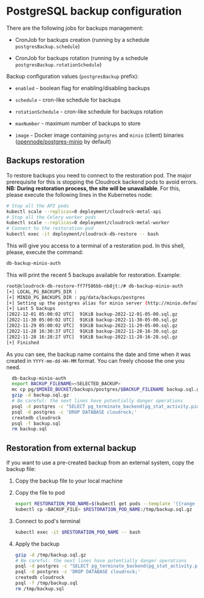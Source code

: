 # PostgreSQL backup configuration

There are the following jobs for backups management:

- CronJob for backups creation (running by a schedule `postgresBackup.schedule`)

- CronJob for backups rotation (running by a schedule `postgresBackup.rotationSchedule`)

Backup configuration values (`postgresBackup` prefix):

- `enabled` - boolean flag for enabling/disabling backups

- `schedule` - cron-like schedule for backups

- `rotationSchedule` - cron-like schedule for backups rotation

- `maxNumber` - maximum number of backups to store

- `image` - Docker image containing `potgres` and `minio` (client) binaries
  ([opennode/postgres-minio](https://hub.docker.com/r/opennode/postgres-minio)
  by default)

## Backups restoration

To restore backups you need to connect to the restoration pod. The major prerequisite for this is stopping the
Cloudrock backend pods to avoid errors. **NB: During restoration process, the site will be unavailable**. For this,
please execute the following lines in the Kubernetes node:

```bash
# Stop all the API pods
kubectl scale --replicas=0 deployment/cloudrock-metal-api
# Stop all the Celery worker pods
kubectl scale --replicas=0 deployment/cloudrock-metal-worker
# Connect to the restoration pod
kubectl exec -it deployment/cloudrock-db-restore -- bash
```

This will give you access to a terminal of a restoration pod. In this shell, please, execute the command:

```bash
db-backup-minio-auth
```

This will print the recent 5 backups available for restoration. Example:

```bash
root@cloudrock-db-restore-ff7f586bb-nb8jt:/# db-backup-minio-auth
[+] LOCAL_PG_BACKUPS_DIR :
[+] MINIO_PG_BACKUPS_DIR : pg/data/backups/postgres
[+] Setting up the postgres alias for minio server (http://minio.default.svc.cluster.local:9000)
[+] Last 5 backups
[2022-12-01 05:00:02 UTC]  91KiB backup-2022-12-01-05-00.sql.gz
[2022-11-30 05:00:02 UTC]  91KiB backup-2022-11-30-05-00.sql.gz
[2022-11-29 05:00:02 UTC]  91KiB backup-2022-11-29-05-00.sql.gz
[2022-11-28 16:30:37 UTC]  91KiB backup-2022-11-28-16-30.sql.gz
[2022-11-28 16:28:27 UTC]  91KiB backup-2022-11-28-16-28.sql.gz
[+] Finished
```

As you can see, the backup name contains the date and time when it was created in `YYYY-mm-dd-HH-MM` format. You can freely choose the one you need.

```bash
  db-backup-minio-auth
  export BACKUP_FILENAME=<SELECTED_BACKUP>
  mc cp pg/$MINIO_BUCKET/backups/postgres/$BACKUP_FILENAME backup.sql.gz
  gzip -d backup.sql.gz
  # Be careful: the next lines have potentially danger operations
  psql -d postgres -c "SELECT pg_terminate_backend(pg_stat_activity.pid) FROM pg_stat_activity WHERE pg_stat_activity.datname = 'cloudrock' AND pid <> pg_backend_pid();"
  psql -d postgres -c 'DROP DATABASE cloudrock;'
  createdb cloudrock
  psql -f backup.sql
  rm backup.sql
```

## Restoration from external backup

If you want to use a pre-created backup from an external system, copy the backup file:

1. Copy the backup file to your local machine
2. Copy the file to pod

    ```bash
    export RESTORATION_POD_NAME=$(kubectl get pods --template '{{range .items}}{{.metadata.name}}{{"\n"}}{{end}}' | grep restore)
    kubectl cp <BACKUP_FILE> $RESTORATION_POD_NAME:/tmp/backup.sql.gz
    ```

3. Connect to pod's terminal

    ```bash
    kubectl exec -it $RESTORATION_POD_NAME -- bash
    ```

4. Apply the backup

    ```bash
    gzip -d /tmp/backup.sql.gz
    # Be careful: the next lines have potentially danger operations
    psql -d postgres -c "SELECT pg_terminate_backend(pg_stat_activity.pid) FROM pg_stat_activity WHERE pg_stat_activity.datname = 'cloudrock' AND pid <> pg_backend_pid();"
    psql -d postgres -c 'DROP DATABASE cloudrock;'
    createdb cloudrock
    psql -f /tmp/backup.sql
    rm /tmp/backup.sql
    ```
